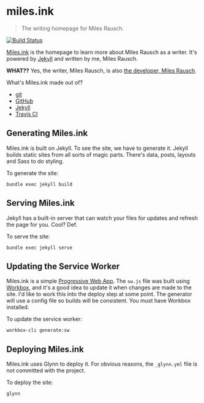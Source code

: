 # miles.ink

  > The writing homepage for Miles Rausch.

[![Build Status](https://travis-ci.org/awayken/miles.ink.svg?branch=master)](https://travis-ci.org/awayken/miles.ink)

[Miles.ink](http://miles.ink) is the homepage to learn more about Miles Rausch as a writer. It's powered by [Jekyll](http://jekyllrb.com/) and written by me, Miles Rausch.

**WHAT??** Yes, the writer, Miles Rausch, is also [the developer, Miles Rausch](https://github.com/awayken/).

What's Miles.ink made out of?

  * [git](http://git-scm.com/)
  * [GitHub](https://github.com/)
  * [Jekyll](http://jekyllrb.com/)
  * [Travis CI](https://travis-ci.org/)

## Generating Miles.ink

Miles.ink is built on Jekyll. To see the site, we have to generate it. Jekyll builds static sites from all sorts of magic parts. There's data, posts, layouts and Sass to do styling.

To generate the site:

    bundle exec jekyll build

## Serving Miles.ink

Jekyll has a built-in server that can watch your files for updates and refresh the page for you. Cool? Def.

To serve the site:

    bundle exec jekyll serve

## Updating the Service Worker

Miles.ink is a simple [Progressive Web App](https://developers.google.com/web/progressive-web-apps/). The `sw.js` file was built using [Workbox](https://workboxjs.org/), and it's a good idea to update it when changes are made to the site. I'd like to work this into the deploy step at some point. The generator will use a config file so builds will be consistent. You must have Workbox installed.

To update the service worker:

    workbox-cli generate:sw

## Deploying Miles.ink

Miles.ink uses Glynn to deploy it. For obvious reasons, the `_glynn.yml` file is not committed with the project.

To deploy the site:

    glynn
